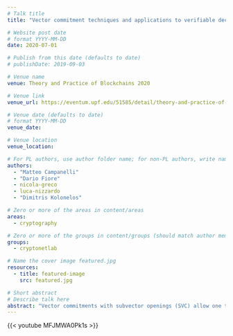 ```yaml
---
# Talk title
title: "Vector commitment techniques and applications to verifiable decentralized storage"

# Website post date
# format YYYY-MM-DD
date: 2020-07-01

# Publish from this date (defaults to date)
# publishDate: 2019-09-03

# Venue name
venue: Theory and Practice of Blockchains 2020

# Venue link
venue_url: https://eventum.upf.edu/51585/detail/theory-and-practice-of-blockchains-online-weekly-seminar-series-.html

# Venue date (defaults to date)
# format YYYY-MM-DD
venue_date:

# Venue location
venue_location:

# For PL authors, use author folder name; for non-PL authors, write name as in paper within ""
authors:
  - "Matteo Campanelli"
  - "Dario Fiore"
  - nicola-greco
  - luca-nizzardo    
  - "Dimitris Kolonelos"

# Zero or more of the areas in content/areas
areas:
  - cryptography

# Zero or more of the groups in content/groups (should match author membership)
groups:
  - cryptonetlab

# Name the cover image featured.jpg
resources:
  - title: featured-image
    src: featured.jpg

# Short abstract
# Describe talk here
abstract: "Vector commitments with subvector openings (SVC) allow one to open a committed vector at a set of positions with an opening of size independent of both the vector's length and the number of opened positions. We continue the study of SVC with two goals in mind: improving their efficiency and making them more suitable to decentralized settings. We address both problems by proposing a new notion for VC that we call incremental aggregation and that allows one to merge openings in a succinct way an unbounded number of times. This property leads to faster generation of openings via preprocessing and a method to generate openings in a distributed way. We then proceed to realize SVC with incremental aggregation. We provide two constructions in groups of unknown order. The first one, similarly to that of Boneh et al. (which supports only one-hop aggregation), has constant-size public parameters, commitments and openings. As an additional feature for this construction we propose efficient arguments of knowledge of subvector openings which immediately yields a keyless proof of storage with compact proofs. For our second construction, we propose an incremental aggregation method for the SVC of Lai-Malavolta; this has linear-size parameters but faster openings. Finally, we address a problem closely related to that of SVC: storing a file efficiently in completely decentralized networks. We introduce and construct verifiable decentralized storage (VDS), a cryptographic primitive that allows to check the integrity of a file stored by a network of nodes in a distributed and decentralized way. Our VDS constructions rely on our new vector commitment techniques."
---
```


{{< youtube MFJMWA0Pk1s >}}
